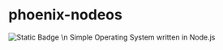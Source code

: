 # phoenix-nodeos
![Static Badge](https://img.shields.io/badge/PhoenixNodeOS-v._1.0.1-green)
\n
Simple Operating System written in Node.js
